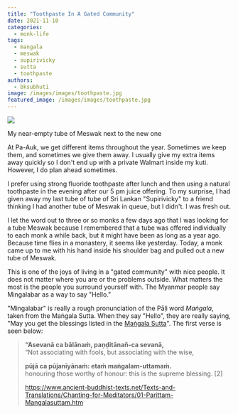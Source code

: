 ```yaml
---
title: "Toothpaste In A Gated Community"
date: 2021-11-10
categories: 
  - monk-life
tags: 
  - mangala
  - meswak
  - supirivicky
  - sutta
  - toothpaste
authors: 
  - bksubhuti
image: /images/images/toothpaste.jpg
featured_image: /images/images/toothpaste.jpg
---
```


![](/images/toothpaste.jpg)

My near-empty tube of Meswak next to the new one

At Pa-Auk, we get different items throughout the year. Sometimes we keep them, and sometimes we give them away. I usually give my extra items away quickly so I don't end up with a private Walmart inside my kuti. However, I do plan ahead sometimes.

I prefer using strong fluoride toothpaste after lunch and then using a natural toothpaste in the evening after our 5 pm juice offering. To my surprise, I had given away my last tube of tube of Sri Lankan "Supirivicky" to a friend thinking I had another tube of Meswak in queue, but I didn't. I was fresh out.

I let the word out to three or so monks a few days ago that I was looking for a tube Meswak because I remembered that a tube was offered individually to each monk a while back, but it might have been as long as a year ago. Because time flies in a monastery, it seems like yesterday. Today, a monk came up to me with his hand inside his shoulder bag and pulled out a new tube of Meswak.

This is one of the joys of living in a "gated community" with nice people. It does not matter where you are or the problems outside. What matters the most is the people you surround yourself with. The Myanmar people say Mingalabar as a way to say "Hello."

"Mingalabar" is really a rough pronunciation of the Pāḷi word _Maṅgala_, taken from the Maṅgala Sutta. When they say "Hello", they are really saying, "May you get the blessings listed in the [Maṅgala Sutta](https://www.ancient-buddhist-texts.net/Texts-and-Translations/Chanting-for-Meditators/01-Parittam-Mangalasuttam.htm)". The first verse is seen below:

> **“Asevanā ca bālānaṁ, paṇḍitānañ-ca sevanā,**  
> “Not associating with fools, but associating with the wise,
> 
> **pūjā ca pūjanīyānaṁ: etaṁ maṅgalam-uttamaṁ.**  
> honouring those worthy of honour: this is the supreme blessing. \[2\]
> 
> https://www.ancient-buddhist-texts.net/Texts-and-Translations/Chanting-for-Meditators/01-Parittam-Mangalasuttam.htm